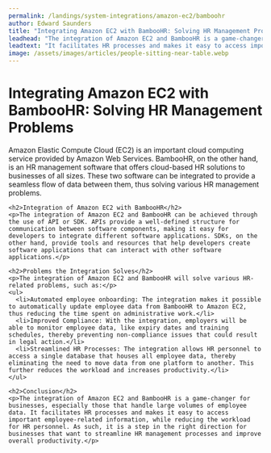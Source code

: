 ```yaml
---
permalink: /landings/system-integrations/amazon-ec2/bamboohr
author: Edward Saunders
title: "Integrating Amazon EC2 with BambooHR: Solving HR Management Problems"
leadhead: "The integration of Amazon EC2 and BambooHR is a game-changer for businesses, especially those that handle large volumes of employee data"
leadtext: "It facilitates HR processes and makes it easy to access important employee-related information, while reducing the workload for HR personnel. As such, it is a step in the right direction for businesses that want to streamline HR management processes and improve overall productivity."
image: /assets/images/articles/people-sitting-near-table.webp
---
```

<div class="arttext">    <h1>Integrating Amazon EC2 with BambooHR: Solving HR Management Problems</h1>
    <p>Amazon Elastic Compute Cloud (EC2) is an important cloud computing service provided by Amazon Web Services. BambooHR, on the other hand, is an HR management software that offers cloud-based HR solutions to businesses of all sizes. These two software can be integrated to provide a seamless flow of data between them, thus solving various HR management problems.</p>
    
    <h2>Integration of Amazon EC2 with BambooHR</h2>
    <p>The integration of Amazon EC2 and BambooHR can be achieved through the use of API or SDK. APIs provide a well-defined structure for communication between software components, making it easy for developers to integrate different software applications. SDKs, on the other hand, provide tools and resources that help developers create software applications that can interact with other software applications.</p>
    
    <h2>Problems the Integration Solves</h2>
    <p>The integration of Amazon EC2 and BambooHR will solve various HR-related problems, such as:</p>
    <ul>
      <li>Automated employee onboarding: The integration makes it possible to automatically update employee data from BambooHR to Amazon EC2, thus reducing the time spent on administrative work.</li>
      <li>Improved Compliance: With the integration, employers will be able to monitor employee data, like expiry dates and training schedules, thereby preventing non-compliance issues that could result in legal action.</li>
      <li>Streamlined HR Processes: The integration allows HR personnel to access a single database that houses all employee data, thereby eliminating the need to move data from one platform to another. This further reduces the workload and increases productivity.</li>
    </ul>
    
    <h2>Conclusion</h2>
    <p>The integration of Amazon EC2 and BambooHR is a game-changer for businesses, especially those that handle large volumes of employee data. It facilitates HR processes and makes it easy to access important employee-related information, while reducing the workload for HR personnel. As such, it is a step in the right direction for businesses that want to streamline HR management processes and improve overall productivity.</p>
</div>